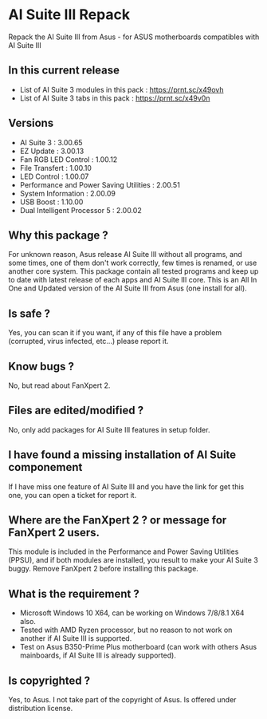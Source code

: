 # AI Suite III Repack
Repack the AI Suite III from Asus - for ASUS motherboards compatibles with AI Suite III

## In this current release
- List of AI Suite 3 modules in this pack : https://prnt.sc/x49ovh
- List of AI Suite 3 tabs in this pack : https://prnt.sc/x49v0n
 
## Versions
- AI Suite 3 : 3.00.65 
- EZ Update : 3.00.13
- Fan RGB LED Control : 1.00.12
- File Transfert : 1.00.10
- LED Control : 1.00.07
- Performance and Power Saving Utilities : 2.00.51
- System Information : 2.00.09
- USB Boost : 1.10.00
- Dual Intelligent Processor 5 : 2.00.02
 
## Why this package ?
For unknown reason, Asus release AI Suite III without all programs, and some times, one of them don't work correctly, few times is renamed, or use another core system. This package contain all tested programs and keep up to date with latest release of each apps and AI Suite III core. This is an All In One and Updated version of the AI Suite III from Asus (one install for all).

## Is safe ?
Yes, you can scan it if you want, if any of this file have a problem (corrupted, virus infected, etc...) please report it.

## Know bugs ?
No, but read about FanXpert 2.

## Files are edited/modified ?
No, only add packages for AI Suite III features in setup folder.

## I have found a missing installation of AI Suite componement
If I have miss one feature of AI Suite III and you have the link for get this one, you can open a ticket for report it.

## Where are the FanXpert 2 ? or message for FanXpert 2 users.
This module is included in the Performance and Power Saving Utilities (PPSU), and if both modules are installed, you result to make your AI Suite 3 buggy. Remove FanXpert 2 before installing this package.

## What is the requirement ?
* Microsoft Windows 10 X64, can be working on Windows 7/8/8.1 X64 also.
* Tested with AMD Ryzen processor, but no reason to not work on another if AI Suite III is supported.
* Test on Asus B350-Prime Plus motherboard (can work with others Asus mainboards, if AI Suite III is already supported).

## Is copyrighted ?
Yes, to Asus. I not take part of the copyright of Asus. Is offered under distribution license.
